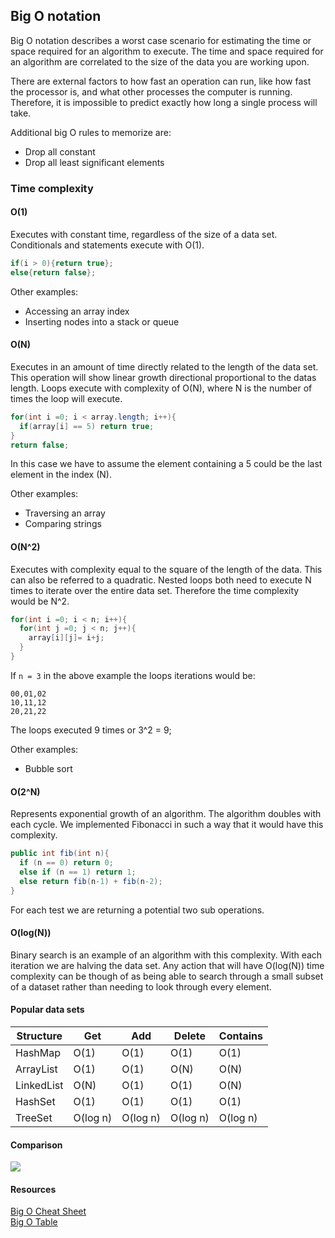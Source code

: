 ## Big O notation
Big O notation describes a worst case scenario for estimating the time or space required for an algorithm to execute. The time and space required for an algorithm are correlated to the size of the data you are working upon.

There are external factors to how fast an operation can run, like how fast the processor is, and what other processes the computer is running. Therefore, it is impossible to predict exactly how long a single process will take.

Additional big O rules to memorize are:
* Drop all constant
* Drop all least significant elements

### Time complexity

#### O(1)
Executes with constant time, regardless of the size of a data set. Conditionals and statements execute with O(1).

```java
if(i > 0){return true};
else{return false};
```

Other examples:
* Accessing an array index
* Inserting nodes into a stack or queue

#### O(N)
Executes in an amount of time directly related to the length of the data set. This operation will show linear growth directional proportional to the datas length. Loops execute with complexity of O(N), where N is the number of times the loop will execute.

```java
for(int i =0; i < array.length; i++){
  if(array[i] == 5) return true;
}
return false;
```

In this case we have to assume the element containing a 5 could be the last element in the index (N).

Other examples:
* Traversing an array
* Comparing strings

#### O(N^2)
Executes with complexity equal to the square of the length of the data. This can also be referred to a quadratic. Nested loops both need to execute N times to iterate over the entire data set. Therefore the time complexity would be N^2.


```java
for(int i =0; i < n; i++){
  for(int j =0; j < n; j++){
    array[i][j]= i+j;
  }
}
```
If `n = 3` in the above example the loops iterations would be:
```
00,01,02
10,11,12
20,21,22
```
The loops executed 9 times or 3^2 = 9;

Other examples:
* Bubble sort

#### O(2^N)
Represents exponential growth of an algorithm. The algorithm doubles with each cycle. We implemented Fibonacci in such a way that it would have this complexity.

```java
public int fib(int n){
  if (n == 0) return 0;
  else if (n == 1) return 1;
  else return fib(n-1) + fib(n-2);
}
```
For each test we are returning a potential two sub operations.

#### O(log(N))

Binary search is an example of an algorithm with this complexity. With each iteration we are halving the data set. Any action that will have O(log(N)) time complexity can be though of as being able to search through a small subset of a dataset rather than needing to look through every element.

#### Popular data sets

| Structure  | Get | Add | Delete | Contains |
| ---------- | ----------- | ----------- | -------- | -------- |
| HashMap | O(1) | O(1) |  O(1) |  O(1) |
| ArrayList | O(1) | O(1) | O(N) | O(N)  |
| LinkedList | O(N) |  O(1) | O(1)  | O(N)  |
| HashSet | O(1) | O(1) | O(1) | O(1) |
| TreeSet | O(log n) | O(log n) | O(log n) | O(log n)|


#### Comparison

<img src="https://www.cpp.edu/~ftang/courses/CS240/lectures/img/alg-tab.jpg">


#### Resources

[Big O Cheat Sheet](http://bigocheatsheet.com/)  
[Big O Table](https://www.cpp.edu/~ftang/courses/CS240/lectures/img/alg-tab.jpg)  
